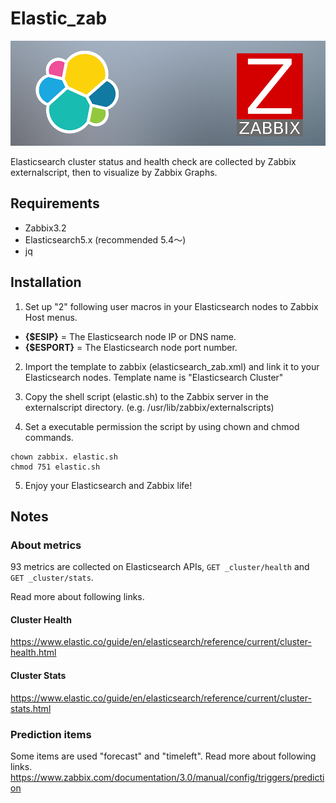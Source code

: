 # Elastic_zab

![header](./es-zab.png)

Elasticsearch cluster status and health check  are collected by Zabbix externalscript, then  to visualize by Zabbix Graphs.

## Requirements
* Zabbix3.2
* Elasticsearch5.x (recommended 5.4～)
* jq


## Installation
1. Set up "2" following user macros in your Elasticsearch nodes to Zabbix Host menus.
 * **{$ESIP}** = The Elasticsearch node IP or DNS name.
 * **{$ESPORT}** = The Elasticsearch node port number.

2. Import the template to zabbix (elasticsearch_zab.xml) and link it to your Elasticsearch nodes.
Template name is "Elasticsearch Cluster"

3. Copy the shell script (elastic.sh) to the Zabbix server in the externalscript directory. (e.g. /usr/lib/zabbix/externalscripts)

4. Set a executable permission the script by using chown and chmod commands.
```
chown zabbix. elastic.sh
chmod 751 elastic.sh
```
5. Enjoy your Elasticsearch and Zabbix life!

## Notes
### About metrics
93 metrics are collected on Elasticsearch APIs,  ```GET _cluster/health``` and ```GET _cluster/stats```.

Read more about following links.
#### Cluster Health
https://www.elastic.co/guide/en/elasticsearch/reference/current/cluster-health.html

#### Cluster Stats
https://www.elastic.co/guide/en/elasticsearch/reference/current/cluster-stats.html

### Prediction items
Some items are used "forecast" and "timeleft".
Read more about following links.
https://www.zabbix.com/documentation/3.0/manual/config/triggers/prediction
